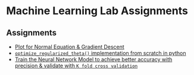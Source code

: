 # Machine Learning Lab Assignments

## Assignments

- [Plot for Normal Equation & Gradient Descent](./Linear_Regression/Assignment_01.ipynb)
- [`optimize_regularized_theta()` implementation from scratch in python](./Regularization/Regularized_Logistic_Regression.ipynb)
- [Train the Neural Network Model to achieve better accuracy with precision & validate with `K fold cross validation`](./Neural%20Network/optimized.ipynb)


